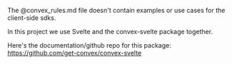 The @convex_rules.md file doesn't contain examples or use cases for the client-side sdks. 

In this project we use Svelte and the convex-svelte package together. 

Here's the documentation/github repo for this package: https://github.com/get-convex/convex-svelte